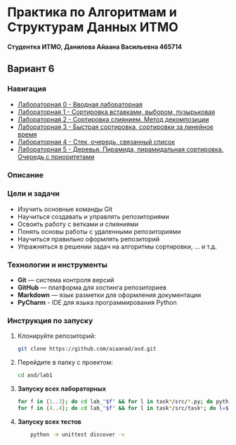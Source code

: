 # Практика по Алгоритмам и Cтруктурам Данных ИТМО 

**Студентка ИТМО,  Данилова Айаана Васильевна  465714**  
## Вариант 6

### Навигация

-  [Лабораторная 0 - Вводная лабораторная ](lab_0)
-  [Лабораторная 1 - Сортировка вставками, выбором, пузырьковая ](lab_1)
-  [Лабораторная 2 - Сортировка слиянием. Метод декомпозиции ](lab_2)
-  [Лабораторная 3 - Быстрая сортировка, сортировки за линейное время ](lab_3)
-  [Лабораторная 4 - Стек, очередь, связанный список ](lab_4)
-  [Лабораторная 5 - Деревья. Пирамида, пирамидальная сортировка. Очередь с приоритетами ](lab_5)



### Описание 
   

### Цели и задачи

- Изучить основные команды Git
- Научиться создавать и управлять репозиториями
- Освоить работу с ветками и слияниями
- Понять основы работы с удаленными репозиториями
- Научиться правильно оформлять репозиторий
- Упражняться в решении задач на алгоритмы сортировки, ... и т.д.

### Технологии и инструменты

- **Git** — система контроля версий
- **GitHub** — платформа для хостинга репозиториев
- **Markdown** — язык разметки для оформления документации
- **PyCharm** - IDE для языка программирования Python

### Инструкция по запуску

1. Клонируйте репозиторий:
   ```bash
   git clone https://github.com/aiaanad/asd.git
   ```
2. Перейдите в папку с проектом:
   ```bash
   cd asd/lab1
   ```
3. **Запуску всех лабораторных**
    ```bash
   for f in {1..3}; do cd lab_"$f" && for l in task*/src/*.py; do python "$l" ; done; cd .. ; done
   for f in {4..4}; do cd lab_"$f" && for l in task*/src/task*; do l=${l%.py}; python -m ${l////.}; done; done


4. **Запуску всех тестов**
    ```bash
        python -m unittest discover -v
   